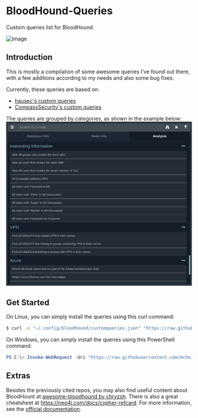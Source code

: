 # BloodHound-Queries
Custom queries list for BloodHound

![image](https://github.com/chryzsh/awesome-bloodhound/raw/master/bh.png)

## Introduction
This is mostly a compilation of some awesome queries I've found out there, with a few additions according to my needs and also some bug fixes.

Currently, these queries are based on:
  - [hausec's custom queries](https://github.com/hausec/Bloodhound-Custom-Queries)
  - [CompassSecurity's custom queries](https://github.com/CompassSecurity/BloodHoundQueries)


The queries are grouped by categories, as shown in the example below:
![image](screenshots/custom-queries.png)


## Get Started
On Linux, you can simply install the queries using this curl command:
```sh
$ curl -o "~/.config/bloodhound/customqueries.json" "https://raw.githubusercontent.com/mchoji/BloodHound-Queries/main/customqueries.json"
```

On Windows, you can simply install the queries using this PowerShell command:
```powershell
PS C:\> Invoke-WebRequest -Uri "https://raw.githubusercontent.com/mchoji/BloodHound-Queries/main/customqueries.json" -OutFile "$env:USERPROFILE\AppData\Roaming\bloodhound\customqueries.json"
```

## Extras
Besides the previously cited repos, you may also find useful content about BloodHount at [awesome-bloodhound by chryzsh](https://github.com/chryzsh/awesome-bloodhound).
There is also a great cheatsheet at https://neo4j.com/docs/cypher-refcard.
For more information, see the [official documentation](https://neo4j.com/docs/cypher-manual/current).
